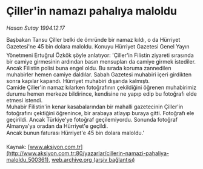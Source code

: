 # Çiller'in namazı pahalıya maloldu

*Hasan Sutay 1994.12.17*

<div class="pNewsDetailMainContent" itemprop="articleBody">
 Başbakan Tansu Çiller belki de ömründe bir namaz kıldı, o da Hürriyet Gazetesi'ne 45 bin dolara maloldu. Konuyu Hürriyet Gazetesi Genel Yayın Yönetmeni Ertuğrul Özkök şöyle anlatıyor: 'Çiller'in Filistin ziyareti sırasında bir camiye girmesinin ardından basın mensupları da camiye girmek istediler. Ancak Filistin polisi buna engel oldu. Bu sırada koruma zannedilen muhabirler hemen camiye daldılar. Sabah Gazetesi muhabiri içeri girdikten sonra kapılar kapandı. Hürriyet muhabiri dışarıda kalmıştı.
 <br/>
 Camide Çiller'in namaz kılarken fotoğrafının çekildiğini öğrenen muhabirimiz durumu hemen merkeze bildirince, kendisine ne yapıp edip bu fotoğrafı elde etmesi istendi.
 <br/>
 Muhabir Filistin'in kenar kasabalarından bir mahalli gazetecinin Çiller'in fotoğrafını çektiğini öğrenince, bir arabaya atlayıp buraya gitti. Fotoğrafı ele geçirildi. Ancak Türkiye'ye fotoğraf geçilemiyordu. Sonunda fotoğraf Almanya'ya oradan da Hürriyet'e geçildi.
 <br/>
 Ancak bunun faturası Hürriyet'e 45 bin dolara maloldu.'
 <br/>
</div>


Kaynak: [www.aksiyon.com.tr](http://www.aksiyon.com.tr:80/yazarlar/cillerin-namazi-pahaliya-maloldu_500361), [web.archive.org (arşiv bağlantısı)](http://web.archive.org/web/20150828223753/http://www.aksiyon.com.tr:80/yazarlar/cillerin-namazi-pahaliya-maloldu_500361)
